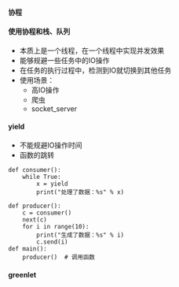#### 协程

#### 使用协程和栈、队列

- 本质上是一个线程，在一个线程中实现并发效果
- 能够规避一些任务中的IO操作
- 在任务的执行过程中，检测到IO就切换到其他任务
- 使用场景：
  - 高IO操作
  - 爬虫
  - socket_server

#### yield

- 不能规避IO操作时间
- 函数的跳转

```
def consumer():
	while True:
		x = yield
		print("处理了数据：%s" % x)

def producer():
	c = consumer()
	next(c)
	for i in range(10):
		print("生成了数据：%s" % i)
		c.send(i)
def main():
	producer()  # 调用函数
```

#### greenlet

```

```

